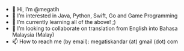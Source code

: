 - 👋 Hi, I’m @megatih
- 👀 I’m interested in Java, Python, Swift, Go and Game Programming
- 🌱 I’m currently learning all of the above! ;)
- 💞️ I’m looking to collaborate on translation from English into Bahasa Malaysia (Malay)
- 📫 How to reach me (by email): megatiskandar (at) gmail (dot) com

<!---
megatih/megatih is a ✨ special ✨ repository because its `README.md` (this file) appears on your GitHub profile.
You can click the Preview link to take a look at your changes.
--->
